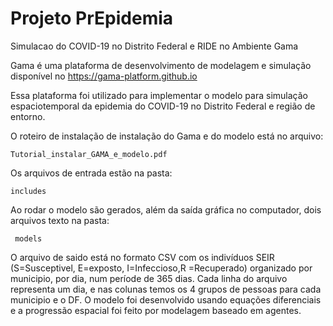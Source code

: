 # Projeto PrEpidemia
Simulacao do COVID-19 no Distrito Federal e RIDE no Ambiente Gama


Gama é uma plataforma de desenvolvimento de modelagem e simulação disponível no <https://gama-platform.github.io> 

Essa plataforma foi utilizado para implementar o modelo para simulação espaciotemporal da epidemia do COVID-19 no Distrito Federal e região de entorno. 

O roteiro de instalação de instalação do Gama e do modelo está no arquivo: 

`Tutorial_instalar_GAMA_e_modelo.pdf`

Os arquivos de entrada estão na pasta:  

`includes`

Ao rodar o modelo são gerados, além da saída gráfica no computador, dois arquivos texto na pasta:

` 
models
`

O arquivo de saido está no formato CSV com os indivíduos SEIR (S=Susceptivel, E=exposto, I=Infeccioso,R =Recuperado) organizado por  municipio, por dia, num període de 365 dias. 
Cada linha do arquivo representa um dia, e nas colunas temos os 4 grupos de pessoas para cada municipio e o DF. O modelo foi desenvolvido usando  equações diferenciais e a progressão espacial foi feito por modelagem baseado em agentes. 


